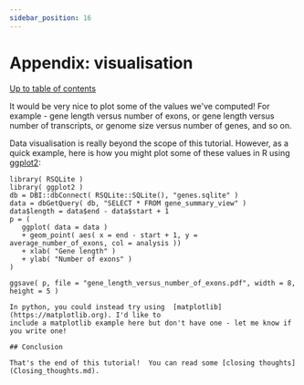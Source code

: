 ```yaml
---
sidebar_position: 16
---
```


# Appendix: visualisation

[Up to table of contents](README.md)

It would be very nice to plot some of the values we've computed! For example - gene length versus
number of exons, or gene length versus number of transcripts, or genome size versus number of
genes, and so on.

Data visualisation is really beyond the scope of this tutorial. However, as a quick example, here
is how you might plot some of these values in R using [ggplot2](https://ggplot2.tidyverse.org):

```
library( RSQLite )
library( ggplot2 )
db = DBI::dbConnect( RSQLite::SQLite(), "genes.sqlite" )
data = dbGetQuery( db, "SELECT * FROM gene_summary_view" )
data$length = data$end - data$start + 1
p = (
   ggplot( data = data )
   + geom_point( aes( x = end - start + 1, y = average_number_of_exons, col = analysis ))
   + xlab( "Gene length" )
   + ylab( "Number of exons" )
)

ggsave( p, file = "gene_length_versus_number_of_exons.pdf", width = 8, height = 5 )
```

```
In python, you could instead try using  [matplotlib](https://matplotlib.org). I'd like to
include a matplotlib example here but don't have one - let me know if you write one!

## Conclusion

That's the end of this tutorial!  You can read some [closing thoughts](Closing_thoughts.md).
